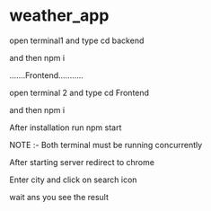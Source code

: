 # weather_app
open terminal1 and type cd backend

and then npm i

.......Frontend...........

open terminal 2 and type cd Frontend

and then npm i

After installation run npm start


NOTE :- Both terminal must be running concurrently

After starting server redirect to chrome

Enter city and click on search icon

wait ans you see the result
